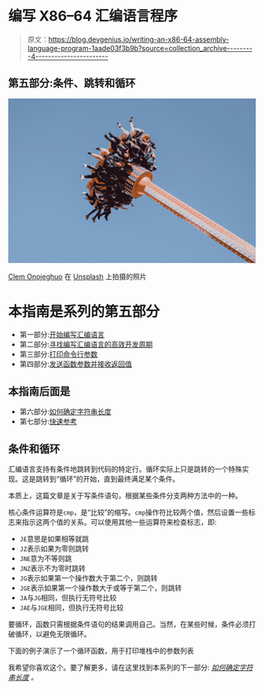 # 编写 X86–64 汇编语言程序

> 原文：<https://blog.devgenius.io/writing-an-x86-64-assembly-language-program-1aade03f3b9b?source=collection_archive---------4----------------------->

## 第五部分:条件、跳转和循环

![](img/5abd4b947720433ab522900ba6ecf9c6.png)

[Clem Onojeghuo](https://unsplash.com/@clemono?utm_source=medium&utm_medium=referral) 在 [Unsplash](https://unsplash.com?utm_source=medium&utm_medium=referral) 上拍摄的照片

# 本指南是系列的第五部分

*   第一部分:[开始编写汇编语言](https://medium.com/@tony.oreglia/getting-started-writing-assembly-language-8ecc116f3627)
*   第二部分:[寻找编写汇编语言的高效开发周期](https://medium.com/@tony.oreglia/finding-an-efficient-development-cycle-for-writing-assembly-language-be2092e6db6a)
*   第三部分:[打印命令行参数](https://medium.com/@tony.oreglia/writing-an-x86-64-assembly-language-program-648b6005e8e)
*   第四部分:[发送函数参数并接收返回值](https://medium.com/@tony.oreglia/writing-an-x86-64-assembly-language-program-function-arguments-and-result-dfff25970dee)

## 本指南后面是

*   第六部分:[如何确定字符串长度](https://tony-oreglia.medium.com/writing-an-x86-64-assembly-language-program-84e2432cf16b)
*   第七部分:[快速参考](https://tony-oreglia.medium.com/writing-an-x86-64-assembly-language-program-f847d4edf577)

## 条件和循环

汇编语言支持有条件地跳转到代码的特定行。循环实际上只是跳转的一个特殊实现。这是跳转到“循环”的开始，直到最终满足某个条件。

本质上，这篇文章是关于写条件语句，根据某些条件分支两种方法中的一种。

核心条件运算符是`cmp`，是“比较”的缩写。`cmp`操作符比较两个值，然后设置一些标志来指示这两个值的关系。可以使用其他一些运算符来检查标志，即:

*   `JE`意思是如果相等就跳
*   `JZ`表示如果为零则跳转
*   `JNE`意为不等则跳
*   `JNZ`表示不为零时跳转
*   `JG`表示如果第一个操作数大于第二个，则跳转
*   `JGE`表示如果第一个操作数大于或等于第二个，则跳转
*   `JA`与`JG`相同，但执行无符号比较
*   `JAE`与`JGE`相同，但执行无符号比较

要循环，函数只需根据条件语句的结果调用自己。当然，在某些时候，条件必须打破循环，以避免无限循环。

下面的例子演示了一个循环函数，用于打印堆栈中的参数列表

我希望你喜欢这个。要了解更多，请在这里找到本系列的下一部分: [*如何确定字符串长度*](https://tony-oreglia.medium.com/writing-an-x86-64-assembly-language-program-84e2432cf16b) *。*